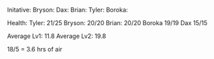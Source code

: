 Initative:
Bryson:
Dax:
Brian:
Tyler: 
Boroka: 

Health:
Tyler: 21/25
Bryson: 20/20
Brian: 20/20
Boroka 19/19
Dax 15/15

Average Lv1: 11.8
Average Lv2: 19.8

18/5 = 3.6 hrs of air